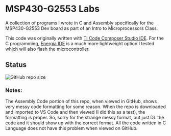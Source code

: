 # MSP430-G2553 Labs

A collection of programs I wrote in C and Assembly specifically for the MSP430-G2553 Dev board as part of an Intro to Microprocessors Class. 

This code was originally written with [TI Code Composer Studio IDE](https://www.ti.com/tool/CCSTUDIO).
For the C programming, [Energia IDE](https://energia.nu/download/) is a much more lightweight option I tested which will also flash the microcontroller.

## Status

![GitHub repo size](https://img.shields.io/github/repo-size/ADolbyB/msp430g2553-labs?label=Repo%20Size&logo=Github)

### Notes:

The Assembly Code portion of this repo, when viewed in GitHub, shows very messy code formatting for some reason.
When the repo is downloaded and imported to VS Code and then viewed (I did this as a test), the formatting is proper.
So, sorry for the strange messy format, but just DL the code and it should show up with the correct format.
All the code written in C Language does not have this problem when viewed on GitHub.
